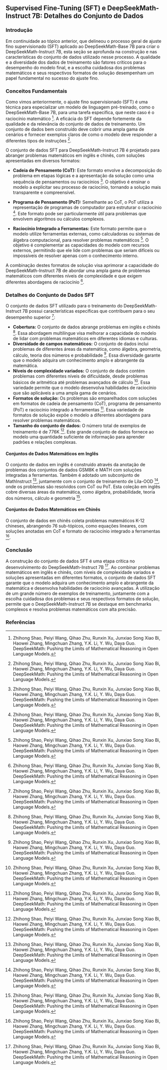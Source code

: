 ## Supervised Fine-Tuning (SFT) e DeepSeekMath-Instruct 7B: Detalhes do Conjunto de Dados

### Introdução

Em continuidade ao tópico anterior, que delineou o processo geral de ajuste fino supervisionado (SFT) aplicado ao DeepSeekMath-Base 7B para criar o DeepSeekMath-Instruct 7B, esta seção se aprofunda na construção e nas características do conjunto de dados utilizado nesse processo. A qualidade e a diversidade dos dados de treinamento são fatores críticos para o desempenho do modelo final, e a escolha cuidadosa dos problemas matemáticos e seus respectivos formatos de solução desempenham um papel fundamental no sucesso do ajuste fino.

### Conceitos Fundamentais

Como vimos anteriormente, o ajuste fino supervisionado (SFT) é uma técnica para especializar um modelo de linguagem pré-treinado, como o DeepSeekMath-Base 7B, para uma tarefa específica, que neste caso é o raciocínio matemático [^1]. A eficácia do SFT depende fortemente da qualidade e da relevância do conjunto de dados de treinamento. Um conjunto de dados bem construído deve cobrir uma ampla gama de cenários e fornecer exemplos claros de como o modelo deve responder a diferentes tipos de instruções [^1].

O conjunto de dados SFT para DeepSeekMath-Instruct 7B é projetado para abranger problemas matemáticos em inglês e chinês, com soluções apresentadas em diversos formatos:

*   **Cadeia de Pensamento (CoT):** Este formato envolve a decomposição do problema em etapas lógicas e a apresentação da solução como uma sequência de pensamentos ou raciocínios [^1]. O objetivo é ensinar o modelo a explicitar seu processo de raciocínio, tornando a solução mais transparente e compreensível.

*   **Programa de Pensamento (PoT):** Semelhante ao CoT, o PoT utiliza a representação de programas de computador para estruturar o raciocínio [^1]. Este formato pode ser particularmente útil para problemas que envolvem algoritmos ou cálculos complexos.

*   **Raciocínio Integrado a Ferramentas:** Este formato permite que o modelo utilize ferramentas externas, como calculadoras ou sistemas de álgebra computacional, para resolver problemas matemáticos [^1]. O objetivo é complementar as capacidades do modelo com recursos externos, permitindo que ele lide com problemas que seriam difíceis ou impossíveis de resolver apenas com o conhecimento interno.

A combinação destes formatos de solução visa aprimorar a capacidade do DeepSeekMath-Instruct 7B de abordar uma ampla gama de problemas matemáticos com diferentes níveis de complexidade e que exigem diferentes abordagens de raciocínio [^1].

### Detalhes do Conjunto de Dados SFT

O conjunto de dados SFT utilizado para o treinamento do DeepSeekMath-Instruct 7B possui características específicas que contribuem para o seu desempenho superior [^1]:

*   **Cobertura:** O conjunto de dados abrange problemas em inglês e chinês [^1]. Essa abordagem multilíngue visa melhorar a capacidade do modelo de lidar com problemas matemáticos em diferentes idiomas e culturas.
*   **Diversidade de campos matemáticos:** O conjunto de dados inclui problemas de diferentes áreas da matemática, como álgebra, geometria, cálculo, teoria dos números e probabilidade [^1]. Essa diversidade garante que o modelo adquira um conhecimento amplo e abrangente da matemática.
*   **Níveis de complexidade variados:** O conjunto de dados contém problemas com diferentes níveis de dificuldade, desde problemas básicos de aritmética até problemas avançados de cálculo [^1]. Essa variedade permite que o modelo desenvolva habilidades de raciocínio que são aplicáveis a uma ampla gama de cenários.
*   **Formatos de solução:** Os problemas são emparelhados com soluções em formatos de cadeia de pensamento (CoT), programa de pensamento (PoT) e raciocínio integrado a ferramentas [^1]. Essa variedade de formatos de solução expõe o modelo a diferentes abordagens para resolver problemas matemáticos.
*   **Tamanho do conjunto de dados:** O número total de exemplos de treinamento é de 776K [^1]. Este grande conjunto de dados fornece ao modelo uma quantidade suficiente de informação para aprender padrões e relações complexas.

#### Conjuntos de Dados Matemáticos em Inglês

O conjunto de dados em inglês é construído através da anotação de problemas dos conjuntos de dados GSM8K e MATH com soluções integradas a ferramentas. Também é adotado um subconjunto de MathInstruct [^1], juntamente com o conjunto de treinamento de Lila-OOD [^1], onde os problemas são resolvidos com CoT ou PoT. Esta coleção em inglês cobre diversas áreas da matemática, como álgebra, probabilidade, teoria dos números, cálculo e geometria [^1].

#### Conjuntos de Dados Matemáticos em Chinês

O conjunto de dados em chinês coleta problemas matemáticos K-12 chineses, abrangendo 76 sub-tópicos, como equações lineares, com soluções anotadas em CoT e formato de raciocínio integrado a ferramentas [^1].

### Conclusão

A construção do conjunto de dados SFT é uma etapa crítica no desenvolvimento do DeepSeekMath-Instruct 7B [^1]. Ao combinar problemas matemáticos em inglês e chinês, com níveis de complexidade variados e soluções apresentadas em diferentes formatos, o conjunto de dados SFT garante que o modelo adquira um conhecimento amplo e abrangente da matemática e desenvolva habilidades de raciocínio avançadas. A utilização de um grande número de exemplos de treinamento, juntamente com a escolha cuidadosa dos problemas e seus respectivos formatos de solução, permite que o DeepSeekMath-Instruct 7B se destaque em benchmarks complexos e resolva problemas matemáticos com alta precisão.

### Referências

[^1]: Zhihong Shao, Peiyi Wang, Qihao Zhu, Runxin Xu, Junxiao Song Xiao Bi, Haowei Zhang, Mingchuan Zhang, Y.K. Li, Y. Wu, Daya Guo. DeepSeekMath: Pushing the Limits of Mathematical Reasoning in Open Language Models.
<!-- END -->